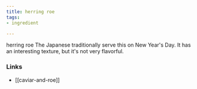 ```yaml
---
title: herring roe
tags:
- ingredient

---
```

herring roe The Japanese traditionally serve this on New Year's Day. It has an interesting texture, but it's not very flavorful.

### Links

* [[caviar-and-roe]]
